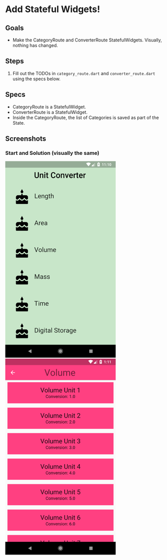 # Add Stateful Widgets!

## Goals
 - Make the CategoryRoute and ConverterRoute StatefulWidgets. Visually, nothing has changed.

## Steps
 1. Fill out the TODOs in `category_route.dart` and `converter_route.dart` using the specs below.

## Specs
 - CategoryRoute is a StatefulWidget.
 - ConverterRoute is a StatefulWidget.
 - Inside the CategoryRoute, the list of Categories is saved as part of the State.

## Screenshots

### Start and Solution (visually the same)
<img src='screenshots/05_stateful_widgets.png' width='350'><img src='screenshots/05_stateful_widgets_2.png' width='350'>
